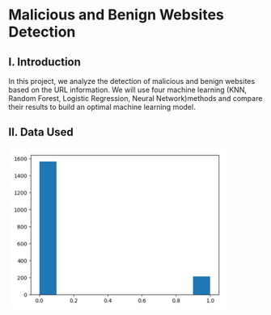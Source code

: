 # Malicious and Benign Websites Detection

## Ⅰ. Introduction

In this project, we analyze the detection of malicious and benign websites based on the URL information. We will use four machine learning (KNN, Random Forest, Logistic Regression, Neural Network)methods and compare their results to build an optimal machine learning model.

## Ⅱ. Data Used

<img src="images\hist.jpg" alt="1200" style="zoom:50%;" />

